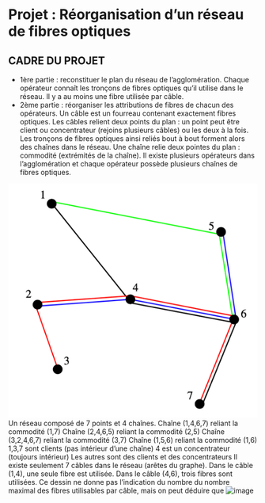 # Projet : Réorganisation d’un réseau de fibres optiques
## CADRE DU PROJET
- 1ère partie : reconstituer le plan du réseau de l’agglomération. Chaque opérateur connaît les tronçons de fibres optiques qu’il utilise dans le réseau. Il y a au moins une fibre utilisée par câble. 
- 2ème partie : réorganiser les attributions de fibres de chacun des opérateurs. 
Un câble est un fourreau contenant exactement fibres optiques. 
Les câbles relient deux points du plan : un point peut être client ou concentrateur (rejoins plusieurs câbles) ou les deux à la fois. 
Les tronçons de fibres optiques ainsi reliés bout à bout forment alors des chaînes dans le réseau. 
Une chaîne relie deux pointes du plan : commodité (extrémités de la chaîne). 
Il existe plusieurs opérateurs dans l’agglomération et chaque opérateur possède plusieurs chaînes de fibres optiques. 

![image](https://raw.githubusercontent.com/noob20000405/readme_pic/master/final_projet_l2/reseau.png)
Un réseau composé de 7 points et 4 chaînes.
Chaîne (1,4,6,7) reliant la commodité (1,7)
Chaîne (2,4,6,5) reliant la commodité (2,5)
Chaîne (3,2,4,6,7) reliant la commodité (3,7)
Chaîne (1,5,6) reliant la commodité (1,6)
1,3,7 sont clients (pas intérieur d’une chaîne)
4 est un concentrateur (toujours intérieur)
Les autres sont des clients et des concentrateurs
Il existe seulement 7 câbles dans le réseau (arêtes du graphe). Dans le câble (1,4), une seule fibre est utilisée. Dans le câble (4,6), trois fibres sont utilisées. 
Ce dessin ne donne pas l’indication du nombre  du nombre maximal des fibres utilisables par câble, mais on peut déduire que ![image](https://user-images.githubusercontent.com/55035665/113162731-d2133080-923f-11eb-9269-fb10457e7ea5.png)
